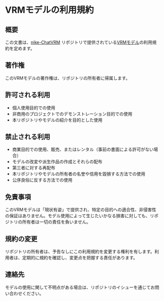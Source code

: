 # VRMモデルの利用規約

## 概要
この文書は、[nike-ChatVRM](https://github.com/tegnike/nike-ChatVRM) リポジトリで提供されている[VRMモデル](https://github.com/tegnike/nike-ChatVRM/blob/feature/update-instructions/public/AvatarSample_B.vrm)の利用規約を定めます。

## 著作権
このVRMモデルの著作権は、リポジトリの所有者に帰属します。

## 許可される利用
- 個人使用目的での使用
- 非商用のプロジェクトでのデモンストレーション目的での使用
- 本リポジトリやモデルの紹介を目的とした使用

## 禁止される利用
- 商業目的での使用、販売、またはレンタル（事前の書面による許可がない場合）
- モデルの改変や派生作品の作成とそれらの配布
- 第三者に対する再配布
- 本リポジトリやモデルの所有者の名誉や信用を毀損する方法での使用
- 公序良俗に反する方法での使用

## 免責事項
このVRMモデルは「現状有姿」で提供され、特定の目的への適合性、非侵害性の保証はありません。モデル使用によって生じたいかなる損害に対しても、リポジトリの所有者は一切の責任を負いません。

## 規約の変更
リポジトリの所有者は、予告なしにこの利用規約を変更する権利を有します。利用者は、定期的に規約を確認し、変更点を把握する責任があります。

## 連絡先
モデルの使用に関して不明点がある場合は、リポジトリのイシューを通じてお問い合わせください。

